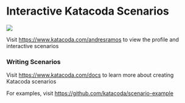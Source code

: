 # Interactive Katacoda Scenarios

[![](http://shields.katacoda.com/katacoda/andresramos/count.svg)](https://www.katacoda.com/andresramos "Get your profile on Katacoda.com")

Visit https://www.katacoda.com/andresramos to view the profile and interactive scenarios

### Writing Scenarios
Visit https://www.katacoda.com/docs to learn more about creating Katacoda scenarios

For examples, visit https://github.com/katacoda/scenario-example
